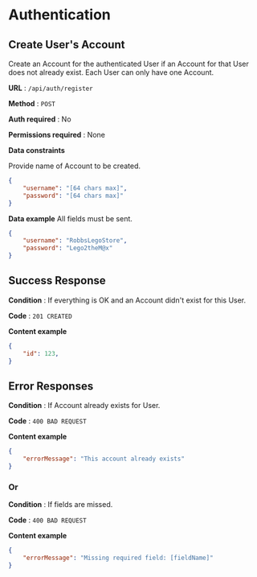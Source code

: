 # Authentication

## Create User's Account

Create an Account for the authenticated User if an Account for that User does
not already exist. Each User can only have one Account.

**URL** : `/api/auth/register`

**Method** : `POST`

**Auth required** : No

**Permissions required** : None

**Data constraints**

Provide name of Account to be created.

```json
{
    "username": "[64 chars max]",
    "password": "[64 chars max]"
}
```

**Data example** All fields must be sent.

```json
{
    "username": "RobbsLegoStore",
    "password": "Lego2theM@x"
}
```

## Success Response

**Condition** : If everything is OK and an Account didn't exist for this User.

**Code** : `201 CREATED`

**Content example**

```json
{
    "id": 123,
}
```

## Error Responses

**Condition** : If Account already exists for User.

**Code** : `400 BAD REQUEST`

**Content example**

```json
{
    "errorMessage": "This account already exists"
}
```
### Or

**Condition** : If fields are missed.

**Code** : `400 BAD REQUEST`

**Content example**

```json
{
    "errorMessage": "Missing required field: [fieldName]"
}
```
